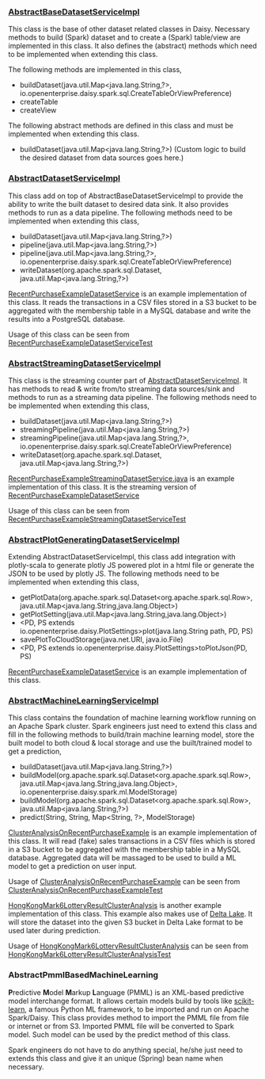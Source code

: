 ### [AbstractBaseDatasetServiceImpl](src/main/java/io/openenterprise/daisy/spark/sql/AbstractBaseDatasetServiceImpl.java)
This class is the base of other dataset related classes in Daisy. Necessary methods to build (Spark) dataset and to
create a (Spark) table/view are implemented in this class. It also defines the (abstract) methods which need to be
implemented when extending this class.

The following methods are implemented in this class,

* buildDataset(java.util.Map<java.lang.String,?>, io.openenterprise.daisy.spark.sql.CreateTableOrViewPreference)
* createTable
* createView

The following abstract methods are defined in this class and must be implemented when extending this class.

* buildDataset(java.util.Map<java.lang.String,?>) (Custom logic to build the desired dataset from data sources goes here.)

### [AbstractDatasetServiceImpl](src/main/java/io/openenterprise/daisy/spark/sql/AbstractDatasetServiceImpl.java)
This class add on top of AbstractBaseDatasetServiceImpl to provide the ability to write the built dataset to desired
data sink. It also provides methods to run as a data pipeline. The following methods need to be implemented when
extending this class,

* buildDataset(java.util.Map<java.lang.String,?>)
* pipeline(java.util.Map<java.lang.String,?>)
* pipeline(java.util.Map<java.lang.String,?>, io.openenterprise.daisy.spark.sql.CreateTableOrViewPreference)
* writeDataset(org.apache.spark.sql.Dataset<Row>, java.util.Map<java.lang.String,?>)

[RecentPurchaseExampleDatasetService](src/main/java/io/openenterprise/daisy/examples/RecentPurchaseExampleDatasetService.java)
is an example implementation of this class. It reads the transactions in a CSV files stored in a S3 bucket to be aggregated
with the membership table in a MySQL database and write the results into a PostgreSQL database.

Usage of this class can be seen from [RecentPurchaseExampleDatasetServiceTest](src/test/java/io/openenterprise/daisy/examples/RecentPurchaseExampleDatasetServiceTest.java)

### [AbstractStreamingDatasetServiceImpl](src/main/java/io/openenterprise/daisy/spark/sql/AbstractStreamingDatasetServiceImpl.java)
This class is the streaming counter part of [AbstractDatasetServiceImpl](src/main/java/io/openenterprise/daisy/spark/sql/AbstractDatasetServiceImpl.java).
It has methods to read & write from/to streaming data sources/sink and methods to run as a streaming data pipeline. The
following methods need to be implemented when extending this class,

* buildDataset(java.util.Map<java.lang.String,?>)
* streamingPipeline(java.util.Map<java.lang.String,?>)
* streamingPipeline(java.util.Map<java.lang.String,?>, io.openenterprise.daisy.spark.sql.CreateTableOrViewPreference)
* writeDataset(org.apache.spark.sql.Dataset<Row>, java.util.Map<java.lang.String,?>)

[RecentPurchaseExampleStreamingDatasetService.java](src/main/java/io/openenterprise/daisy/examples/RecentPurchaseExampleStreamingDatasetService.java)
is an example implementation of this class. It is the streaming version of
[RecentPurchaseExampleDatasetService](src/main/java/io/openenterprise/daisy/examples/RecentPurchaseExampleDatasetService.java)

Usage of this class can be seen from
[RecentPurchaseExampleStreamingDatasetServiceTest](src/test/java/io/openenterprise/daisy/examples/RecentPurchaseExampleStreamingDatasetServiceTest.java)

### [AbstractPlotGeneratingDatasetServiceImpl](io/openenterprise/daisy/spark/sql/AbstractPlotGeneratingDatasetServiceImpl.java)
Extending AbstractDatasetServiceImpl, this class add integration with plotly-scala to generate plotly JS powered plot in
a html file or generate the JSON to be used by plotly JS. The following methods need to be implemented when extending
this class,

* getPlotData(org.apache.spark.sql.Dataset<org.apache.spark.sql.Row>, java.util.Map<java.lang.String,java.lang.Object>)
* getPlotSetting(java.util.Map<java.lang.String,java.lang.Object>)
* <PD, PS extends io.openenterprise.daisy.PlotSettings>plot(java.lang.String path, PD, PS)
* savePlotToCloudStorage(java.net.URI, java.io.File)
* <PD, PS extends io.openenterprise.daisy.PlotSettings>toPlotJson(PD, PS)

[RecentPurchaseExampleDatasetService](src/main/java/io/openenterprise/daisy/examples/RecentPurchaseExampleDatasetService.java)
is an example implementation of this class.

### [AbstractMachineLearningServiceImpl](src/main/java/io/openenterprise/daisy/spark/ml/AbstractMachineLearningServiceImpl.java)
This class contains the foundation of machine learning workflow running on an Apache Spark cluster. Spark engineers
just need to extend this class and fill in the following methods to build/train machine learning model, store the built
model to both cloud & local storage and use the built/trained model to get a prediction,

* buildDataset(java.util.Map<java.lang.String,?>)
* buildModel(org.apache.spark.sql.Dataset<org.apache.spark.sql.Row>, java.util.Map<java.lang.String,java.lang.Object>, io.openenterprise.daisy.spark.ml.ModelStorage)
* buildModel(org.apache.spark.sql.Dataset<org.apache.spark.sql.Row>, java.util.Map<java.lang.String,?>)
* predict(String, String, Map<String, ?>, ModelStorage)

[ClusterAnalysisOnRecentPurchaseExample](src/main/java/io/openenterprise/daisy/examples/ml/ClusterAnalysisOnRecentPurchaseExample.java)
is an example implementation of this class. It will read (fake) sales transactions in a CSV files which is stored in a S3
bucket to be aggregated with the membership table in a MySQL database. Aggregated data will be massaged to be used to
build a ML model to get a prediction on user input.

Usage of [ClusterAnalysisOnRecentPurchaseExample](src/test/java/io/openenterprise/daisy/examples/ml/ClusterAnalysisOnRecentPurchaseExample.java)
can be seen from [ClusterAnalysisOnRecentPurchaseExampleTest](src/test/java/io/openenterprise/daisy/examples/ml/ClusterAnalysisOnRecentPurchaseExampleTest.java)

[HongKongMark6LotteryResultClusterAnalysis](src/test/java/io/openenterprise/daisy/examples/ml/HongKongMark6LotteryResultClusterAnalysis.java)
is another example implementation of this class. This example also makes use of [Delta Lake](https://delta.io/). It
will store the dataset into the given S3 bucket in Delta Lake format to be used later during prediction.

Usage of [HongKongMark6LotteryResultClusterAnalysis](src/test/java/io/openenterprise/daisy/examples/ml/HongKongMark6LotteryResultClusterAnalysis.java)
can be seen from [HongKongMark6LotteryResultClusterAnalysisTest](src/test/java/io/openenterprise/daisy/examples/ml/HongKongMark6LotteryResultClusterAnalysisTest.java)

### AbstractPmmlBasedMachineLearning
**P**redictive **M**odel **M**arkup **L**anguage (PMML) is an XML-based predictive model interchange format. It allows
certain models build by tools like [scikit-learn](https://scikit-learn.org/stable/), a famous Python ML framework, to be
imported and run on Apache Spark/Daisy. This class provides method to import the PMML file from file or internet or from
S3. Imported PMML file will be converted to Spark model. Such model can be used by the predict method of this class.

Spark engineers do not have to do anything special, he/she just need to extends this class and give it an unique
(Spring) bean name when necessary.